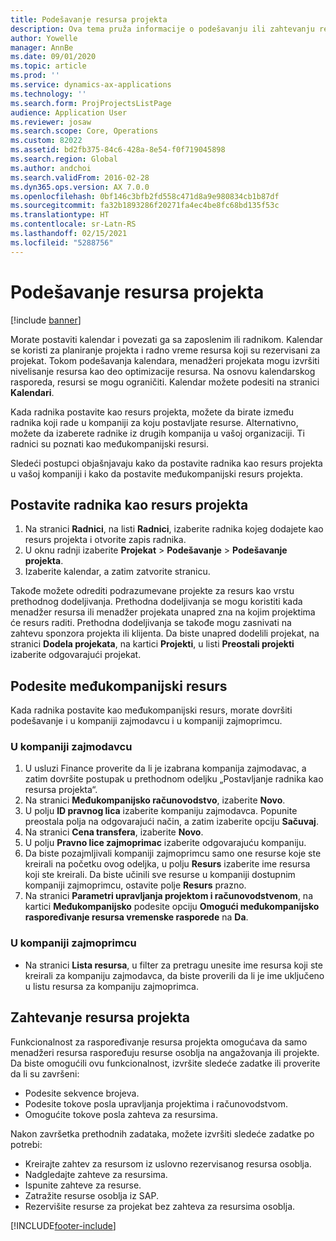 ```yaml
---
title: Podešavanje resursa projekta
description: Ova tema pruža informacije o podešavanju ili zahtevanju resursa projekta.
author: Yowelle
manager: AnnBe
ms.date: 09/01/2020
ms.topic: article
ms.prod: ''
ms.service: dynamics-ax-applications
ms.technology: ''
ms.search.form: ProjProjectsListPage
audience: Application User
ms.reviewer: josaw
ms.search.scope: Core, Operations
ms.custom: 82022
ms.assetid: bd2fb375-84c6-428a-8e54-f0f719045898
ms.search.region: Global
ms.author: andchoi
ms.search.validFrom: 2016-02-28
ms.dyn365.ops.version: AX 7.0.0
ms.openlocfilehash: 0bf146c3bfb2fd558c471d8a9e980834cb1b87df
ms.sourcegitcommit: fa32b1893286f20271fa4ec4be8fc68bd135f53c
ms.translationtype: HT
ms.contentlocale: sr-Latn-RS
ms.lasthandoff: 02/15/2021
ms.locfileid: "5288756"
---
```

# <a name="set-up-project-resources"></a>Podešavanje resursa projekta

[!include [banner](../includes/banner.md)]

Morate postaviti kalendar i povezati ga sa zaposlenim ili radnikom. Kalendar se koristi za planiranje projekta i radno vreme resursa koji su rezervisani za projekat. Tokom podešavanja kalendara, menadžeri projekata mogu izvršiti nivelisanje resursa kao deo optimizacije resursa. Na osnovu kalendarskog rasporeda, resursi se mogu ograničiti. Kalendar možete podesiti na stranici **Kalendari**.

Kada radnika postavite kao resurs projekta, možete da birate između radnika koji rade u kompaniji za koju postavljate resurse. Alternativno, možete da izaberete radnike iz drugih kompanija u vašoj organizaciji. Ti radnici su poznati kao međukompanijski resursi.

Sledeći postupci objašnjavaju kako da postavite radnika kao resurs projekta u vašoj kompaniji i kako da postavite međukompanijski resurs projekta.

## <a name="set-up-a-worker-as-a-project-resource"></a>Postavite radnika kao resurs projekta

1. Na stranici **Radnici**, na listi **Radnici**, izaberite radnika kojeg dodajete kao resurs projekta i otvorite zapis radnika.
2. U oknu radnji izaberite **Projekat** &gt; **Podešavanje** &gt; **Podešavanje projekta**.
3. Izaberite kalendar, a zatim zatvorite stranicu.

Takođe možete odrediti podrazumevane projekte za resurs kao vrstu prethodnog dodeljivanja. Prethodna dodeljivanja se mogu koristiti kada menadžer resursa ili menadžer projekata unapred zna na kojim projektima će resurs raditi. Prethodna dodeljivanja se takođe mogu zasnivati na zahtevu sponzora projekta ili klijenta. Da biste unapred dodelili projekat, na stranici **Dodela projekata**, na kartici **Projekti**, u listi **Preostali projekti** izaberite odgovarajući projekat.

## <a name="set-up-an-intercompany-resource"></a>Podesite međukompanijski resurs

Kada radnika postavite kao međukompanijski resurs, morate dovršiti podešavanje i u kompaniji zajmodavcu i u kompaniji zajmoprimcu.

### <a name="in-the-lending-company"></a>U kompaniji zajmodavcu

1. U usluzi Finance proverite da li je izabrana kompanija zajmodavac, a zatim dovršite postupak u prethodnom odeljku „Postavljanje radnika kao resursa projekta“.
2. Na stranici **Međukompanijsko računovodstvo**, izaberite **Novo**.
3. U polju **ID pravnog lica** izaberite kompaniju zajmodavca. Popunite preostala polja na odgovarajući način, a zatim izaberite opciju **Sačuvaj**.
4. Na stranici **Cena transfera**, izaberite **Novo**.
5. U polju **Pravno lice zajmoprimac** izaberite odgovarajuću kompaniju.
6. Da biste pozajmljivali kompaniji zajmoprimcu samo one resurse koje ste kreirali na početku ovog odeljka, u polju **Resurs** izaberite ime resursa koji ste kreirali. Da biste učinili sve resurse u kompaniji dostupnim kompaniji zajmoprimcu, ostavite polje **Resurs** prazno.
7. Na stranici **Parametri upravljanja projektom i računovodstvenom**, na kartici **Međukompanijsko** podesite opciju **Omogući međukompanijsko raspoređivanje resursa vremenske rasporede** na **Da**.

### <a name="in-the-borrowing-company"></a>U kompaniji zajmoprimcu

- Na stranici **Lista resursa**, u filter za pretragu unesite ime resursa koji ste kreirali za kompaniju zajmodavca, da biste proverili da li je ime uključeno u listu resursa za kompaniju zajmoprimca.

## <a name="request-project-resources"></a>Zahtevanje resursa projekta
Funkcionalnost za raspoređivanje resursa projekta omogućava da samo menadžeri resursa raspoređuju resurse osoblja na angažovanja ili projekte. Da biste omogućili ovu funkcionalnost, izvršite sledeće zadatke ili proverite da li su završeni:

- Podesite sekvence brojeva.
- Podesite tokove posla upravljanja projektima i računovodstvom.
- Omogućite tokove posla zahteva za resursima.

Nakon završetka prethodnih zadataka, možete izvršiti sledeće zadatke po potrebi:

- Kreirajte zahtev za resursom iz uslovno rezervisanog resursa osoblja.
- Nadgledajte zahteve za resursima.
- Ispunite zahteve za resurse.
- Zatražite resurse osoblja iz SAP.
- Rezervišite resurse za projekat bez zahteva za resursima osoblja.


[!INCLUDE[footer-include](../includes/footer-banner.md)]
